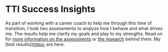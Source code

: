 # TTI Success Insights
As part of working with a career coach to help me through this time of transition, I took two assessments to analyze how I behave and what drives me. The results help me clarify my goals and play to my strengths.
Read on for [more information on the assessments](https://www.ttisi.com/assessments) or [the research](https://www.ttiresearch.com/) behind them.
My [test results]([https:](https://github.com/kolibriBlitz/kolibriBlitz.github.io/edit/main/Documents/TTI.pdf) are here.
